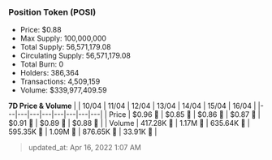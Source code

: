 
  ### Position Token (POSI)
  - Price: $0.88
  - Max Supply: 100,000,000
  - Total Supply: 56,571,179.08
  - Circulating Supply: 56,571,179.08
  - Total Burn: 0
  - Holders: 386,364
  - Transactions: 4,509,159
  - Volume: $339,977,409.59

  **7D Price & Volume**
  | | 10&#x2F;04 | 11&#x2F;04 | 12&#x2F;04 | 13&#x2F;04 | 14&#x2F;04 | 15&#x2F;04 | 16&#x2F;04 |
  |---|---|---|---|---|---|---|---|
  | Price | $0.96 🔻 | $0.85 🔻 | $0.86 🚀 | $0.87 🚀 | $0.91 🚀 | $0.89 🔻 | $0.88 🔻 |
  | Volume | 417.28K 🔻 | 1.17M 🚀 | 635.64K 🔻 | 595.35K 🔻 | 1.09M 🚀 | 876.65K 🔻 | 33.91K 🔻 |

  > updated_at: Apr 16, 2022 1:07 AM
